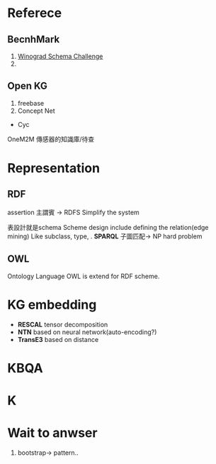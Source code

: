 # Referece
## BecnhMark
1. [Winograd Schema Challenge](http://commonsensereasoning.org/winograd.html)
2.
## Open KG
1. freebase
2. Concept Net
- Cyc


OneM2M
傳感器的知識庫/待查 
# Representation
## RDF
assertion
主謂賓
-> RDFS
Simplify the system

表設計就是schema
Scheme design include defining the relation(edge mining) Like subclass, type, .
**SPARQL**
子圖匹配-> NP hard problem
## OWL
Ontology Language
OWL is extend for RDF scheme.

# KG embedding
- **RESCAL** tensor decomposition
- **NTN** based on neural network(auto-encoding?)
- **TransE3** based on distance

# KBQA
# K

# Wait to anwser
1. bootstrap-> pattern..
<!--stackedit_data:
eyJoaXN0b3J5IjpbMjgwOTg5MDI2LC0xNjMzOTcwNjc4LDE1Mz
U2NDc1ODcsOTc2MTAxMTQ0LDk1MDU2NTg3MSwtNjg1MTM3ODEw
XX0=
-->